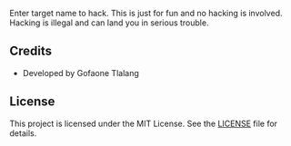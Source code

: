Enter target name to hack.
This is just for fun and no hacking is involved.
Hacking is illegal and can land you in serious trouble.
## Credits

- Developed by Gofaone Tlalang

## License

This project is licensed under the MIT License. See the [LICENSE](LICENSE) file for details.
